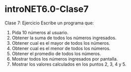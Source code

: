 # introNET6.0-Clase7
Clase 7: Ejercicio
Escribe un programa que:

1) Pida 10 números al usuario.
2) Obtener la suma de todos los números ingresados.
3) Obtener cual es el mayor de todos los números.
4) Obtener cual es el menor de todos los números.
5) Obtener el promedio de todos los números.
6) Mostrar todos los números ingresados por pantalla.
7) Mostrar los valores calculados en los puntos 2, 3, 4 y 5.
